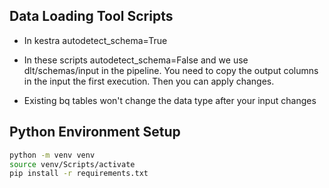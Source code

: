 ## Data Loading Tool Scripts

* In kestra autodetect_schema=True
* In these scripts autodetect_schema=False and we use dlt/schemas/input in the pipeline.
You need to copy the output columns in the input the first execution. Then you can apply changes.

* Existing bq tables won't change the data type after your input changes



## Python Environment Setup
```sh
python -m venv venv
source venv/Scripts/activate
pip install -r requirements.txt
```